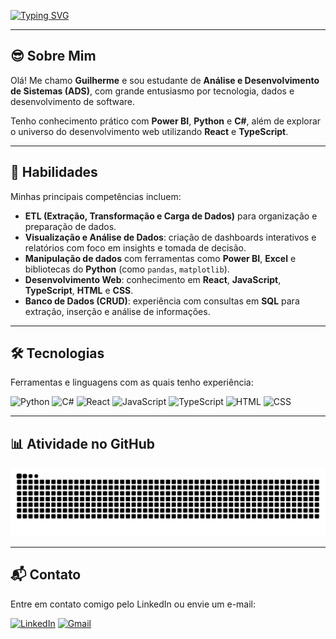 [![Typing SVG](https://readme-typing-svg.herokuapp.com/?color=00FF00&size=35&center=true&vCenter=true&width=1000&lines=Olá,+meu+nome+é+Guilherme!;🧑‍💻Sou+estudante+de+ADS)](https://git.io/typing-svg)

---

## 😎 Sobre Mim

Olá! Me chamo **Guilherme** e sou estudante de **Análise e Desenvolvimento de Sistemas (ADS)**, com grande entusiasmo por tecnologia, dados e desenvolvimento de software.

Tenho conhecimento prático com **Power BI**, **Python** e **C#**, além de explorar o universo do desenvolvimento web utilizando **React** e **TypeScript**.

---

## 🧠 Habilidades

Minhas principais competências incluem:

- **ETL (Extração, Transformação e Carga de Dados)** para organização e preparação de dados.
- **Visualização e Análise de Dados**: criação de dashboards interativos e relatórios com foco em insights e tomada de decisão.
- **Manipulação de dados** com ferramentas como **Power BI**, **Excel** e bibliotecas do **Python** (como `pandas`, `matplotlib`).
- **Desenvolvimento Web**: conhecimento em **React**, **JavaScript**, **TypeScript**, **HTML** e **CSS**.
- **Banco de Dados (CRUD)**: experiência com consultas em **SQL** para extração, inserção e análise de informações.

---

## 🛠 Tecnologias

Ferramentas e linguagens com as quais tenho experiência:

<p align="left">
  <img alt="Python" src="https://cdn.jsdelivr.net/gh/devicons/devicon/icons/python/python-original.svg" width="40" />
  <img alt="C#" src="https://cdn.jsdelivr.net/gh/devicons/devicon/icons/csharp/csharp-original.svg" width="40" />
  <img alt="React" src="https://cdn.jsdelivr.net/gh/devicons/devicon/icons/react/react-original.svg" width="40" />
  <img alt="JavaScript" src="https://cdn.jsdelivr.net/gh/devicons/devicon/icons/javascript/javascript-original.svg" width="40" />
  <img alt="TypeScript" src="https://cdn.jsdelivr.net/gh/devicons/devicon/icons/typescript/typescript-original.svg" width="40" />
  <img alt="HTML" src="https://cdn.jsdelivr.net/gh/devicons/devicon/icons/html5/html5-original.svg" width="40" />
  <img alt="CSS" src="https://cdn.jsdelivr.net/gh/devicons/devicon/icons/css3/css3-original.svg" width="40" />
</p>

---

## 📊 Atividade no GitHub

<p align="center">
  <img src="https://raw.githubusercontent.com/The-Souza/The-Souza/output/snake.svg" alt="Snake animation" />
</p>

---

## 📬 Contato

Entre em contato comigo pelo LinkedIn ou envie um e-mail:

[![LinkedIn](https://img.shields.io/badge/LinkedIn-0077B5?style=for-the-badge&logo=linkedin&logoColor=white)](https://www.linkedin.com/in/guilherme-campos-446bab2b8/)
[![Gmail](https://img.shields.io/badge/Gmail-333333?style=for-the-badge&logo=gmail&logoColor=red)](mailto:guilhermev272@gmail.com)
